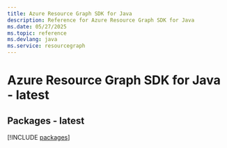 ```yaml
---
title: Azure Resource Graph SDK for Java
description: Reference for Azure Resource Graph SDK for Java
ms.date: 05/27/2025
ms.topic: reference
ms.devlang: java
ms.service: resourcegraph
---
```

# Azure Resource Graph SDK for Java - latest
## Packages - latest
[!INCLUDE [packages](resource-graph-index.md)]